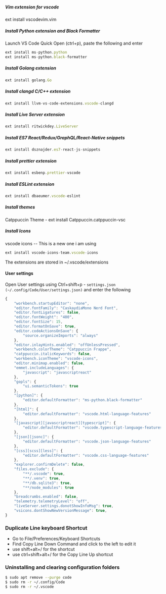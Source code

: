 ##### Vim extension for vscode

ext install vscodevim.vim

##### Install Python extension and Black Formatter

Launch VS Code Quick Open (ctrl+p), paste the following and enter

```js
ext install ms-python.python
ext install ms-python.black-formatter
```

##### Install Golang extension

```js
ext install golang.Go
```

##### Install clangd C/C++ extension

```js
ext install llvm-vs-code-extensions.vscode-clangd
```

##### Install Live Server extension

```js
ext install ritwickdey.LiveServer
```

##### Install ES7 React/Redux/GraphQL/React-Native snippets

```js
ext install dsznajder.es7-react-js-snippets
```

##### Install prettier extension

```js
ext install esbenp.prettier-vscode
```

##### Install ESLint extension

```js
ext install dbaeumer.vscode-eslint
```

##### Install themes
Catppuccin Theme - ext install Catppuccin.catppuccin-vsc

##### Install Icons

vscode icons -- This is a new one i am using
```js
ext install vscode-icons-team.vscode-icons
```

The extensions are stored in ~/.vscode/extensions

#### User settings

Open User settings using Ctrl+shift+p - `settings.json (~/.config/Code/User/settings.json)` and enter the following

```js
{
    "workbench.startupEditor": "none",
    "editor.fontFamily": "CaskaydiaMono Nerd Font",
    "editor.fontLigatures": false,
    "editor.fontWeight": "400",
    "editor.fontSize": 15,
    "editor.formatOnSave": true,
    "editor.codeActionsOnSave": {
        "source.organizeImports": "always"
    },
    "editor.inlayHints.enabled": "offUnlessPressed",
    "workbench.colorTheme": "Catppuccin Frappe",
    "catppuccin.italicKeywords": false,
    "workbench.iconTheme": "vscode-icons",
    "editor.minimap.enabled": false,
    "emmet.includeLanguages": {
        "javascript": "javascriptreact"
    },
    "gopls": {
        "ui.semanticTokens": true
    },
    "[python]": {
        "editor.defaultFormatter": "ms-python.black-formatter"
    },
    "[html]": {
        "editor.defaultFormatter": "vscode.html-language-features"
    },
    "[javascript][javascriptreact][typescript]": {
        "editor.defaultFormatter": "vscode.typescript-language-features"
    },
    "[json][jsonc]": {
        "editor.defaultFormatter": "vscode.json-language-features"
    },
    "[css][scss][less]": {
        "editor.defaultFormatter": "vscode.css-language-features"
    },
    "explorer.confirmDelete": false,
    "files.exclude": {
        "**/.vscode": true,
        "**/.venv": true,
        "**/db.sqlite3": true,
        "**/node_modules": true
    },
    "breadcrumbs.enabled": false,
    "telemetry.telemetryLevel": "off",
    "liveServer.settings.donotShowInfoMsg": true,
    "vsicons.dontShowNewVersionMessage": true,
}

````

### Duplicate Line keyboard Shortcut

- Go to File/Preferences/Keyboard Shortcuts
- Find Copy Line Down Command and click to the left to edit it
- use shift+alt+/ for the shortcut
- use ctrl+shift+alt+/ for the Copy Line Up shortcut

### Uninstalling and clearing configuration folders
```bash
$ sudo apt remove --purge code
$ sudo rm -r ~/.config/Code
$ sudo rm -r ~/.vscode
```

